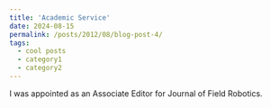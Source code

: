 ```yaml
---
title: 'Academic Service'
date: 2024-08-15
permalink: /posts/2012/08/blog-post-4/
tags:
  - cool posts
  - category1
  - category2
---
```


I was appointed as an Associate Editor for Journal of Field Robotics. 

